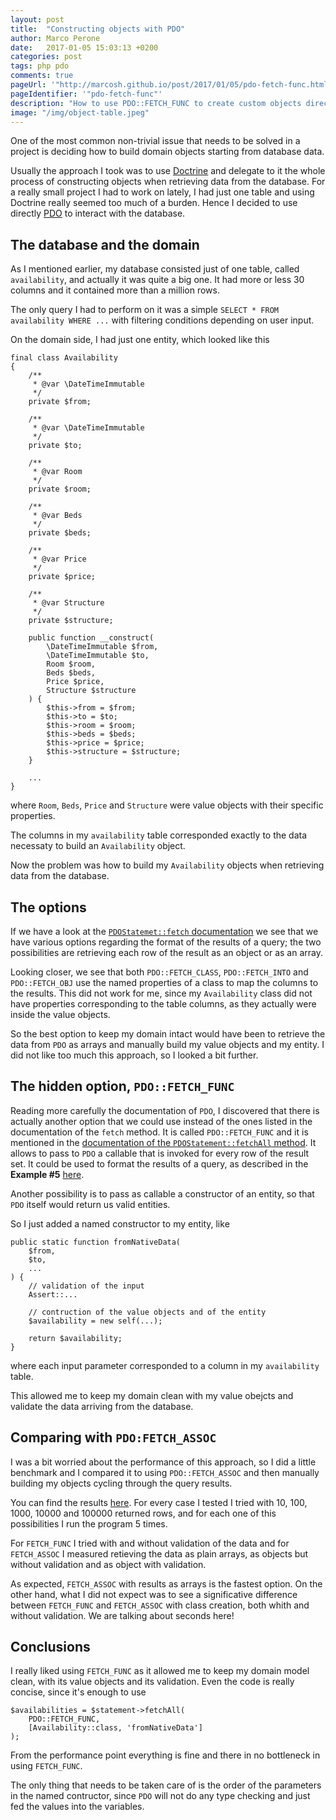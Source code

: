 ```yaml
---
layout: post
title:  "Constructing objects with PDO"
author: Marco Perone
date:   2017-01-05 15:03:13 +0200
categories: post
tags: php pdo
comments: true
pageUrl: '"http://marcosh.github.io/post/2017/01/05/pdo-fetch-func.html"'
pageIdentifier: '"pdo-fetch-func"'
description: "How to use PDO::FETCH_FUNC to create custom objects directly from PDO queries"
image: "/img/object-table.jpeg"
---
```


One of the most common non-trivial issue that needs to be solved in a project is deciding how to build domain objects starting from database data.

Usually the approach I took was to use [Doctrine](http://www.doctrine-project.org/) and delegate to it the whole process of constructing objects when retrieving data from the database. For a really small project I had to work on lately, I had just one table and using Doctrine really seemed too much of a burden. Hence I decided to use directly [PDO](http://php.net/manual/en/book.pdo.php) to interact with the database.

## The database and the domain

As I mentioned earlier, my database consisted just of one table, called `availability`, and actually it was quite a big one. It had more or less 30 columns and it contained more than a million rows.

The only query I had to perform on it was a simple `SELECT * FROM availability WHERE ...` with filtering conditions depending on user input.

On the domain side, I had just one entity, which looked like this

    final class Availability
    {
        /**
         * @var \DateTimeImmutable
         */
        private $from;

        /**
         * @var \DateTimeImmutable
         */
        private $to;

        /**
         * @var Room
         */
        private $room;

        /**
         * @var Beds
         */
        private $beds;

        /**
         * @var Price
         */
        private $price;

        /**
         * @var Structure
         */
        private $structure;

        public function __construct(
            \DateTimeImmutable $from,
            \DateTimeImmutable $to,
            Room $room,
            Beds $beds,
            Price $price,
            Structure $structure
        ) {
            $this->from = $from;
            $this->to = $to;
            $this->room = $room;
            $this->beds = $beds;
            $this->price = $price;
            $this->structure = $structure;
        }

        ...
    }

where `Room`, `Beds`, `Price` and `Structure` were value objects with their specific properties.

The columns in my `availability` table corresponded exactly to the data necessaty to build an `Availability` object.

Now the problem was how to build my `Availability` objects when retrieving data from the database.

## The options

If we have a look at the [`PDOStatemet::fetch` documentation](http://php.net/manual/en/pdostatement.fetch.php) we see that we have various options regarding the format of the results of a query; the two possibilities are retrieving each row of the result as an object or as an array.

Looking closer, we see that both `PDO::FETCH_CLASS`, `PDO::FETCH_INTO` and `PDO::FETCH_OBJ` use the named properties of a class to map the columns to the results. This did not work for me, since my `Availability` class did not have properties corresponding to the table columns, as they actually were inside the value objects.

So the best option to keep my domain intact would have been to retrieve the data from `PDO` as arrays and manually build my value objects and my entity. I did not like too much this approach, so I looked a bit further.

## The hidden option, `PDO::FETCH_FUNC`

Reading more carefully the documentation of `PDO`, I discovered that there is actually another option that we could use instead of the ones listed in the documentation of the `fetch` method. It is called `PDO::FETCH_FUNC` and it is mentioned in the [documentation of the `PDOStatement::fetchAll` method](http://php.net/manual/en/pdostatement.fetchall.php). It allows to pass to `PDO` a callable that is invoked for every row of the result set. It could be used to format the results of a query, as described in the **Example #5** [here](http://php.net/manual/en/pdostatement.fetchall.php).

Another possibility is to pass as callable a constructor of an entity, so that `PDO` itself would return us valid entities.

So I just added a named constructor to my entity, like

    public static function fromNativeData(
        $from,
        $to,
        ...
    ) {
        // validation of the input
        Assert::...

        // contruction of the value objects and of the entity
        $availability = new self(...);

        return $availability;
    }

where each input parameter corresponded to a column in my `availability` table.

This allowed me to keep my domain clean with my value obejcts and validate the data arriving from the database.

## Comparing with `PDO:FETCH_ASSOC`

I was a bit worried about the performance of this approach, so I did a little benchmark and I compared it to using `PDO::FETCH_ASSOC` and then manually building my objects cycling through the query results.

You can find the results [here](https://gist.github.com/marcosh/4177e21ef0e29c7c5e84a57a1e6d9333). For every case I tested I tried with 10, 100, 1000, 10000 and 100000 returned rows, and for each one of this possibilities I run the program 5 times.

For `FETCH_FUNC` I tried with and without validation of the data and for `FETCH_ASSOC` I measured retieving the data as plain arrays, as objects but without validation and as object with validation.

As expected, `FETCH_ASSOC` with results as arrays is the fastest option. On the other hand, what I did not expect was to see a significative difference between `FETCH_FUNC` and `FETCH_ASSOC` with class creation, both whith and without validation. We are talking about seconds here!

## Conclusions

I really liked using `FETCH_FUNC` as it allowed me to keep my domain model clean, with its value objects and its validation. Even the code is really concise, since it's enough to use

    $availabilities = $statement->fetchAll(
        PDO::FETCH_FUNC,
        [Availability::class, 'fromNativeData']
    );

From the performance point everything is fine and there in no bottleneck in using `FETCH_FUNC`.

The only thing that needs to be taken care of is the order of the parameters in the named contructor, since `PDO` will not do any type checking and just fed the values into the variables.

